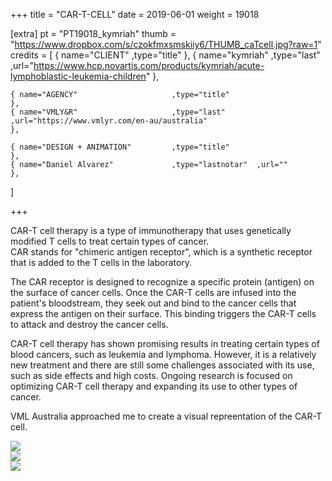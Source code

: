 +++
title = "CAR-T-CELL"
date = 2019-06-01
weight = 19018

[extra]
pt = "PT19018_kymriah" 
thumb = "https://www.dropbox.com/s/czokfmxsmskiiy6/THUMB_caTcell.jpg?raw=1"
credits = [
    { name="CLIENT"                     ,type="title"                                                                                                  },
    { name="kymriah"                    ,type="last"       ,url="https://www.hcp.novartis.com/products/kymriah/acute-lymphoblastic-leukemia-children"  },
    
    { name="AGENCY"                     ,type="title"                                                                                                  },
    { name="VMLY&R"                     ,type="last"       ,url="https://www.vmlyr.com/en-au/australia"                                                },
    
    { name="DESIGN + ANIMATION"         ,type="title"                                                                                                  },
    { name="Daniel Alvarez"             ,type="lastnotar"  ,url=""                                                                                     },
]

+++

<div class="page_text">

CAR-T cell therapy is a type of immunotherapy that uses genetically modified T cells to treat certain types of cancer.</br>
CAR stands for "chimeric antigen receptor", which is a synthetic receptor that is added to the T cells in the laboratory.

The CAR receptor is designed to recognize a specific protein (antigen) on the surface of cancer cells. Once the CAR-T cells are infused into the patient's
bloodstream, they seek out and bind to the cancer cells that express the antigen on their surface. This binding triggers the CAR-T cells to attack and destroy the cancer cells.

CAR-T cell therapy has shown promising results in treating certain types of blood cancers, such as leukemia and lymphoma. However, it is a relatively new
treatment and there are still some challenges associated with its use, such as side effects and high costs. Ongoing research is focused on optimizing CAR-T
cell therapy and expanding its use to other types of cancer.

VML Australia approached me to create a visual repreentation of the CAR-T cell.

</div>

<div class="mwall">
<div class="mwall_items">
<div class="mwall_item"><img src="https://www.dropbox.com/s/2q8b9ck5sjnimbc/carTcell_WIP_01_00000.jpg?raw=1"></div>
<div class="mwall_item"><img src="https://www.dropbox.com/s/3tc3sn3bhpthcuv/carTcell_WIP_02_00000.jpg?raw=1"></div>
<div class="mwall_item"><img src="https://www.dropbox.com/s/2r2pmv5p8jpkrbz/carTcell_WIP_03_00000.jpg?raw=1"></div>
</div>
</div>

